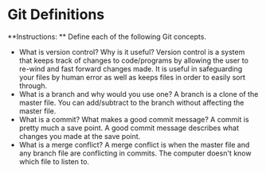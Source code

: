 # Git Definitions

**Instructions: ** Define each of the following Git concepts.

* What is version control?  Why is it useful?
Version control is a system that keeps track of changes to code/programs by allowing the user to re-wind and fast forward changes made.  It is useful in safeguarding your files by human error as well as keeps files in order to easily sort through.  
* What is a branch and why would you use one?
A branch is a clone of the master file.  You can add/subtract to the branch without affecting the master file.  
* What is a commit? What makes a good commit message?
A commit is pretty much a save point.  A good commit message describes what changes you made at the save point.
* What is a merge conflict?
A merge conflict is when the master file and any branch file are conflicting in commits.  The computer doesn't know which file to listen to. 